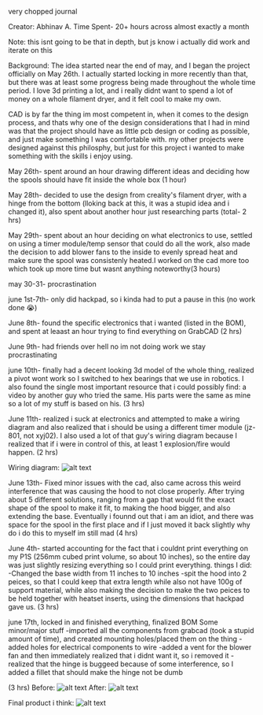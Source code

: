 very chopped journal

Creator: Abhinav A. 
Time Spent- 20+ hours across almost exactly a month


Note: this isnt going to be that in depth, but js know i actually did work and iterate on this


Background: The idea started near the end of may, and I began the project officially on May 26th. I actually started locking in more recently than that, but there was at least some progress being made throughout the whole time period. I love 3d printing a lot, and i really didnt want to spend a lot of money on a whole filament dryer, and it felt cool to make my own.

CAD is by far the thing im most competent in, when it comes to the design process, and thats why one of the design considerations that I had in mind was that the project should have  as little pcb design or coding as possible, and just make something I was comfortable with. my other projects were designed against this philosphy, but just for this project i wanted to make something with the skills i enjoy using.

May 26th- spent around an hour drawing different ideas and deciding how the spools should have  fit inside the whole box (1 hour)

May 28th- decided to use the design from creality's filament dryer, with a hinge from the bottom (lloking back at this, it was a stupid idea and i changed it), also spent about another hour just researching parts (total- 2 hrs)

May 29th- spent about an hour deciding on what electronics to use, settled on using a timer module/temp sensor that could do all the work, also made the decision to add blower fans to the inside to evenly spread heat and make sure the spool was consistenly heated.I worked on the cad more too which took up more time but wasnt anything noteworthy(3 hours)
 
may 30-31- procrastination

june 1st-7th- only did hackpad, so i kinda had to put a pause in this (no work done :sob:) 

June 8th- found the specific electronics that i wanted (listed in the BOM), and spent at leaast an hour trying to find everything on GrabCAD (2 hrs)

June 9th- had friends over hell no im not doing work we stay procrastinating

june 10th- finally had a decent looking 3d model of the whole thing, realized a pivot wont work so I switched to hex bearings that we use in robotics. I also found the single most important resource that i could possibly find: a video by another guy who tried the same. His parts were the same as mine so a lot of my stuff is based on his. (3 hrs)

June 11th- realized i suck at electronics and attempted to make a wiring diagram and also realized that i should be using a different timer module (jz-801, not xyj02). I also used a lot of that guy's wiring diagram because I realized that if i were in control of this, at least 1 explosion/fire would happen. (2 hrs)

Wiring diagram:
![alt text](<Screenshot 2025-06-24 171912.png>) 

June 13th- Fixed minor issues with the cad, also came across this weird interference that was causing the hood to not close properly. After trying about 5 different solutions, ranging from a gap that would fit the exact shape of the spool to make it fit, to making the hood bigger, and also extending the base. Eventually i founnd out that i am an idiot, and there was space for the spool in the first place and if I just moved it back slightly why do i do this to myself im still mad (4 hrs)

June 4th- started accounting for the fact that i couldnt print everything on my P1S (256mm cubed print volume, so about 10 inches), so the entire day was just slightly resizing everything so I could print everything. 
things I did: 
    -Changed the base width from 11 inches to 10 inches 
    -spit the hood into 2 peices, so that I could keep that extra length while also not have 100g of support material, while also making the decision to make the two peices to be held together with heatset inserts, using the dimensions that hackpad gave us.
(3 hrs)

june 17th, locked in and finished everything, finalized BOM
Some minor/major stuff
-imported all the components from grabcad (took a stupid amount of time), and created mounting holes/placed them on the thing
-added holes for electrical components to wire
-added a vent for the blower fan and then immediately realized that i didnt want it, so i removed it
-realized that the hinge is buggeed because of some interference, so I added a fillet that should make the hinge not be dumb
 
(3 hrs)
Before:
![alt text](<Screenshot 2025-06-24 175420.png>) 
After:
![alt text](<Screenshot 2025-06-24 175544.png>)

Final product i think: ![alt text](<Screenshot 2025-06-17 123134.png>)